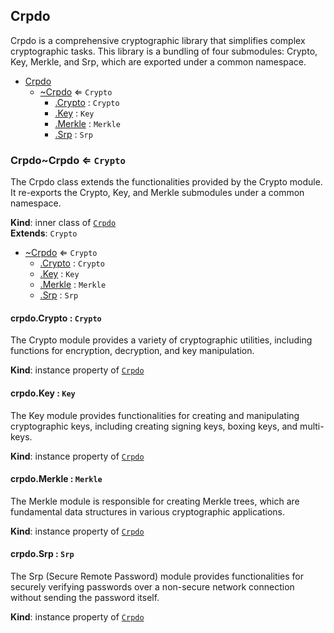 <a name="module_Crpdo"></a>

## Crpdo
Crpdo is a comprehensive cryptographic library that simplifies 
complex cryptographic tasks. This library is a bundling of four 
submodules: Crypto, Key, Merkle, and Srp, which are exported under a 
common namespace.


* [Crpdo](#module_Crpdo)
    * [~Crpdo](#module_Crpdo..Crpdo) ⇐ <code>Crypto</code>
        * [.Crypto](#module_Crpdo..Crpdo+Crypto) : <code>Crypto</code>
        * [.Key](#module_Crpdo..Crpdo+Key) : <code>Key</code>
        * [.Merkle](#module_Crpdo..Crpdo+Merkle) : <code>Merkle</code>
        * [.Srp](#module_Crpdo..Crpdo+Srp) : <code>Srp</code>

<a name="module_Crpdo..Crpdo"></a>

### Crpdo~Crpdo ⇐ <code>Crypto</code>
The Crpdo class extends the functionalities provided by the 
Crypto module. It re-exports the Crypto, Key, and Merkle 
submodules under a common namespace.

**Kind**: inner class of [<code>Crpdo</code>](#module_Crpdo)  
**Extends**: <code>Crypto</code>  

* [~Crpdo](#module_Crpdo..Crpdo) ⇐ <code>Crypto</code>
    * [.Crypto](#module_Crpdo..Crpdo+Crypto) : <code>Crypto</code>
    * [.Key](#module_Crpdo..Crpdo+Key) : <code>Key</code>
    * [.Merkle](#module_Crpdo..Crpdo+Merkle) : <code>Merkle</code>
    * [.Srp](#module_Crpdo..Crpdo+Srp) : <code>Srp</code>

<a name="module_Crpdo..Crpdo+Crypto"></a>

#### crpdo.Crypto : <code>Crypto</code>
The Crypto module provides a variety of cryptographic utilities,
including functions for encryption, decryption, and key manipulation.

**Kind**: instance property of [<code>Crpdo</code>](#module_Crpdo..Crpdo)  
<a name="module_Crpdo..Crpdo+Key"></a>

#### crpdo.Key : <code>Key</code>
The Key module provides functionalities for creating and manipulating
cryptographic keys, including creating signing keys, boxing keys,
and multi-keys.

**Kind**: instance property of [<code>Crpdo</code>](#module_Crpdo..Crpdo)  
<a name="module_Crpdo..Crpdo+Merkle"></a>

#### crpdo.Merkle : <code>Merkle</code>
The Merkle module is responsible for creating Merkle trees, which 
are fundamental data structures in various cryptographic applications.

**Kind**: instance property of [<code>Crpdo</code>](#module_Crpdo..Crpdo)  
<a name="module_Crpdo..Crpdo+Srp"></a>

#### crpdo.Srp : <code>Srp</code>
The Srp (Secure Remote Password) module provides functionalities for
securely verifying passwords over a non-secure network connection 
without sending the password itself.

**Kind**: instance property of [<code>Crpdo</code>](#module_Crpdo..Crpdo)  

